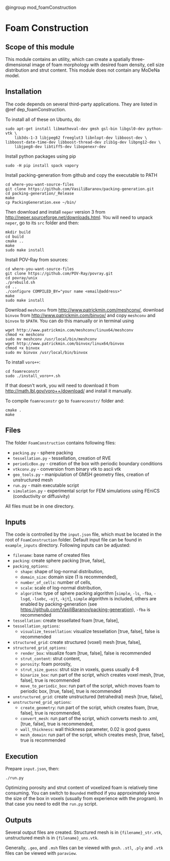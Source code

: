 @ingroup mod_foamConstruction

Foam Construction
=================

## Scope of this module
This module contains an utility, which can create a spatially three-dimensional image of foam morphology with desired foam density, cell size distribution and strut content. This module does not contain any MoDeNa model.

## Installation
The code depends on several third-party applications. They are listed in @ref dep_foamConstruction. 

To install all of these on Ubuntu, do:
```
sudo apt-get install libmatheval-dev gmsh gsl-bin libgsl0-dev python-vtk \
    lib3ds-1-3 libjpeg62 freeglut3 libnlopt-dev libboost-dev \ libboost-date-time-dev libboost-thread-dev zlib1g-dev libpng12-dev \
    libjpeg8-dev libtiff5-dev libopenexr-dev
```
Install python packages using pip
```
sudo -H pip install spack vapory
```
Install packing-generation from github and copy the executable to PATH
```
cd where-you-want-source-files
git clone https://github.com/VasiliBaranov/packing-generation.git
cd packing-generation/_Release
make
cp PackingGeneration.exe ~/bin/
```
Then download and install `neper` version 3 from http://neper.sourceforge.net/downloads.html.
You will need to unpack `neper`, go to its `src` folder and then:
```
mkdir build
cd build
cmake ..
make
sudo make install
```
Install POV-Ray from sources:
```
cd where-you-want-source-files
git clone https://github.com/POV-Ray/povray.git
cd povray/unix
./prebuild.sh
cd ..
./configure COMPILED_BY="your name <email@address>"
make
sudo make install
```
Download `meshconv` from http://www.patrickmin.com/meshconv/, download
`binvox` from http://www.patrickmin.com/binvox/ and copy `meshconv` and `binvox` to `$PATH`. You can do this manually or in terminal using
```
wget http://www.patrickmin.com/meshconv/linux64/meshconv
chmod +x meshconv
sudo mv meshconv /usr/local/bin/meshconv
wget http://www.patrickmin.com/binvox/linux64/binvox
chmod +x binvox
sudo mv binvox /usr/local/bin/binvox
```
To install `voro++`:
```
cd foamreconstr
sudo ./install_voro++.sh
```
If that doesn't work, you will need to download it from
http://math.lbl.gov/voro++/download/ and install it manually.

To compile `foamreconstr` go to `foamreconstr/` folder and:
```
cmake .
make
```

## Files
The folder `FoamConstruction` contains following files:
- `packing.py` - sphere packing
- `tessellation.py` - tessellation, creation of RVE
- `periodicBox.py` - creation of the box with periodic boundary conditions
- `vtkconv.py` - conversion from binary vtk to ascii vtk
- `geo_tools.py` - manipulation of GMSH geometry files, creation of unstructured mesh
- `run.py` - main executable script
- `simulation.py` - experimental script for FEM simulations using FEniCS (conductivity or diffusivity)

All files must be in one directory.

## Inputs
The code is controlled by the `input.json` file, which must be located in the
root of `FoamConstruction` folder. Default input file can be found
in `example_inputs` directory. Following inputs can be adjusted:
- `filename`: base name of created files 
- `packing`: create sphere packing [true, false], 
- `packing_options`: 
    - `shape`: shape of log-normal distribution, 
    - `domain_size`: domain size (1 is recommended), 
    - `number_of_cells`: number of cells, 
    - `scale`: scale of log-normal distribution, 
    - `algorithm`: type of sphere packing algorithm [`simple`, `-ls`, `-fba`, `-lsgd`, `-lsebc`, `-ojt`, `-kjt`], `simple` algorithm is included, others are enabled by packing-generation (see https://github.com/VasiliBaranov/packing-generation), `-fba` is recommended
- `tessellation`: create tessellated foam [true, false], 
- `tessellation_options`: 
    - `visualize_tessellation`: visualize tessellation [true, false], false is recommended
- `structured_grid`: create structured (voxel) mesh [true, false],
- `structured_grid_options`: 
    - `render_box`: visualize foam [true, false], false is recommended 
    - `strut_content`: strut content, 
    - `porosity`: foam porosity, 
    - `strut_size_guess`: strut size in voxels, guess usually 4-8
    - `binarize_box`: run part of the script, which creates voxel mesh, [true, false], true is recommended
    - `move_to_periodic_box`: run part of the script, which moves foam to periodic box, [true, false], true is recommended
- `unstructured_grid`: create unstructured (tetrahedral) mesh [true, false], 
- `unstructured_grid_options`: 
    - `create_geometry`: run part of the script, which creates foam, [true, false], true is recommended, 
    - `convert_mesh`: run part of the script, which converts mesh to .xml, [true, false], true is recommended, 
    - `wall_thickness`: wall thickness parameter, 0.02 is good guess
    - `mesh_domain`: run part of the script, which creates mesh, [true, false], true is recommended

## Execution
Prepare `input.json`, then:
```
./run.py
```
Optimizing porosity and strut content of voxelized foam is relatively time
consuming. You can switch to `Bounded` method if you approximately know the
size of the box in voxels (usually from experience with the program). In that
case you need to edit the `run.py` script.

## Outputs
Several output files are created. Structured mesh is in `{filename}_str.vtk`, unstructured mesh is in `{filename}_uns.vtk`.

Generally, `.geo`, and `.msh` files can be viewed with `gmsh`. `.stl`, `.ply` and `.vtk`
files can be viewed with `paraview`.
